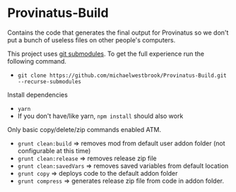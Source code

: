# Provinatus-Build
Contains the code that generates the final output for Provinatus so we don't put a bunch of useless files on other people's computers.

This project uses [git submodules](https://git-scm.com/book/en/v2/Git-Tools-Submodules). To get the full experience run the following command.
- `git clone https://github.com/michaelwestbrook/Provinatus-Build.git --recurse-submodules`

Install dependencies
- `yarn`
- If you don't have/like yarn, `npm install` should also work

Only basic copy/delete/zip commands enabled ATM.
- `grunt clean:build` => removes mod from default user addon folder (not configurable at this time)
- `grunt clean:release` => removes release zip file
- `grunt clean:savedVars` => removes saved variables from default location
- `grunt copy` => deploys code to the default addon folder
- `grunt compress` => generates release zip file from code in addon folder.
